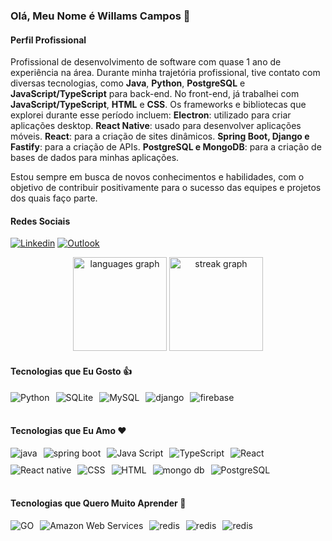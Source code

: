 ### Olá, Meu Nome é Willams Campos 👋

#### Perfil Profissional

Profissional de desenvolvimento de software com quase 1 ano de experiência na área. Durante minha trajetória profissional, tive contato com diversas tecnologias, como **Java**, **Python**, **PostgreSQL** e **JavaScript/TypeScript** para back-end. No front-end, já trabalhei com **JavaScript/TypeScript**, **HTML** e **CSS**.
Os frameworks e bibliotecas que explorei durante esse período incluem:
**Electron**: utilizado para criar aplicações desktop.
**React Native**: usado para desenvolver aplicações móveis.
**React**: para a criação de sites dinâmicos.
**Spring Boot, Django e Fastify**: para a criação de APIs.
**PostgreSQL e MongoDB**: para a criação de bases de dados para minhas aplicações.

Estou sempre em busca de novos conhecimentos e habilidades, com o objetivo de contribuir positivamente para o sucesso das equipes e projetos dos quais faço parte.

#### Redes Sociais

[![Linkedin](https://img.shields.io/badge/LinkedIn-0077B5?style=for-the-badge&logo=linkedin&logoColor=white)](https://www.linkedin.com/in/willams-campos-05aaa11bb/) [![Outlook](https://img.shields.io/badge/email-0077B5?style=for-the-badge&logo=microsoft&logoColor=white)](mailto:willamscampos@outlook.com)

<div align="center">
  <img src="https://github-readme-stats.vercel.app/api/top-langs?username=waccampos&locale=en&hide_title=false&layout=compact&card_width=320&langs_count=5&theme=dracula&hide_border=false&order=2" height="150" alt="languages graph"  />
  <img src="https://streak-stats.demolab.com?user=waccampos&locale=en&mode=daily&theme=dracula&hide_border=false&border_radius=5&order=3" height="150" alt="streak graph"  />
</div>

#### Tecnologias que Eu Gosto :thumbsup:

<div style="display: flex;gap: 10px">
    <img align="center" alt="Python" src="https://img.shields.io/badge/Python-F7DF1E?style=for-the-badge&logo=python&logoColor=black">
    <img align="center" alt="SQLite" src="https://img.shields.io/badge/SQLite-07405E?style=for-the-badge&logo=sqlite&logoColor=white">
    <img align="center" alt="MySQL" src="https://img.shields.io/badge/MySQL-00000F?style=for-the-badge&logo=mysql&logoColor=white">
    <img align="center" alt="django" src="https://img.shields.io/badge/django-000000?style=for-the-badge&logo=django&logoColor=white">
    <img align="center" alt="firebase" src="https://img.shields.io/badge/firebase-b20000?style=for-the-badge&logo=firebase&logoColor=white">
</div>

</br>

#### Tecnologias que Eu Amo :heart:

<div style="display: flex;flex-wrap:wrap;gap:10px">
    <img  align="center" alt="java" src="https://img.shields.io/badge/Java-ca0000?style=for-the-badge&logo=oracle&logoColor=white">
    <img  align="center" alt="spring boot" src="https://img.shields.io/badge/spring boot-239120?style=for-the-badge&logo=spring&logoColor=white" >
    <img align="center" alt="Java Script" src="https://img.shields.io/badge/JavaScript-F7DF1E?style=for-the-badge&logo=javascript&logoColor=black" >
    <img align="center" alt="TypeScript" src="https://img.shields.io/badge/TypeScript-316192?style=for-the-badge&logo=TypeScript&logoColor=white">
    <img align="center" alt="React" src="https://img.shields.io/badge/React-316192?style=for-the-badge&logo=React&logoColor=white">
    <img align="center" alt="React native" src="https://img.shields.io/badge/React native-316192?style=for-the-badge&logo=React&logoColor=white" >
    <img align="center" alt="CSS" src="https://img.shields.io/badge/CSS-0080FF?&style=for-the-badge&logo=css3&logoColor=white" >
    <img align="center" alt="HTML" src="https://img.shields.io/badge/HTML-ff8200?style=for-the-badge&logo=html5&logoColor=white" >
    <img align="center" alt="mongo db" src="https://img.shields.io/badge/mongo db-239120?style=for-the-badge&logo=mongodb&logoColor=white" >
    <img align="center" alt="PostgreSQL" src="https://img.shields.io/badge/PostgreSQL-316192?style=for-the-badge&logo=postgresql&logoColor=white" >
</div>

</br>

#### Tecnologias que Quero Muito Aprender :brain:

<div style="display: flex;gap: 10px">
    <img align="center" alt="GO" src="https://img.shields.io/badge/go-316192?style=for-the-badge&logo=go&logoColor=white">
    <img align="center" alt="Amazon Web Services" src="https://img.shields.io/badge/aws-316192?style=for-the-badge&logo=Amazon-Web-Services&logoColor=white">
    <img align="center" alt="redis" src="https://img.shields.io/badge/redis-FF0000?style=for-the-badge&logo=redis&logoColor=white">
    <img align="center" alt="redis" src="https://img.shields.io/badge/graph QL-FF00FF?style=for-the-badge&logo=graphql&logoColor=white">
    <img align="center" alt="redis" src="https://img.shields.io/badge/nest-FF0000?style=for-the-badge&logo=nestjs&logoColor=white">
</div>

</br>
